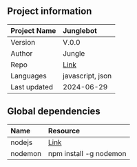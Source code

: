 
## Project information
| Project Name       | Junglebot                                        | 
| :----------------- | :----------------------------------------------- |
| Version            | V.0.0                                            |
| Author             | Jungle                                           |
| Repo               | [Link](https://github.com/JungleJuze/JungleBot)  |
| Languages          | javascript, json                                 |
| Last updated       | 2024-06-29                                       |

## Global dependencies
| Name               | Resource                                         | 
| :----------------- | :----------------------------------------------- |
| nodejs             | [Link](https://nodejs.org/en)                    |
| nodemon            | npm install -g nodemon                           |
